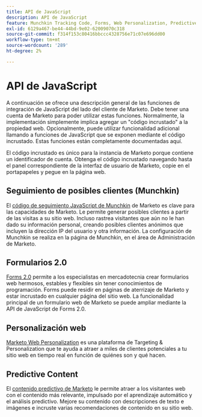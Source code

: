 ```yaml
---
title: API de JavaScript
description: API de JavaScript
feature: Munchkin Tracking Code, Forms, Web Personalization, Predictive Content, Social, Javascript
exl-id: 6129a467-be44-44bd-9e02-62009070c318
source-git-commit: f314f153c80416bbccc4328756e71c07e696dd00
workflow-type: tm+mt
source-wordcount: '289'
ht-degree: 2%

---
```


# API de JavaScript

A continuación se ofrece una descripción general de las funciones de integración de JavaScript del lado del cliente de Marketo. Debe tener una cuenta de Marketo para poder utilizar estas funciones. Normalmente, la implementación simplemente implica agregar un &quot;código incrustado&quot; a la propiedad web. Opcionalmente, puede utilizar funcionalidad adicional llamando a funciones de JavaScript que se exponen mediante el código incrustado. Estas funciones están completamente documentadas aquí.

El código incrustado es único para la instancia de Marketo porque contiene un identificador de cuenta. Obtenga el código incrustado navegando hasta el panel correspondiente de la interfaz de usuario de Marketo, copie en el portapapeles y pegue en la página web.

## Seguimiento de posibles clientes (Munchkin)

El [código de seguimiento JavaScript de Munchkin](lead-tracking.md) de Marketo es clave para las capacidades de Marketo. Le permite generar posibles clientes a partir de las visitas a su sitio web. Incluso rastrea visitantes que aún no le han dado su información personal, creando posibles clientes anónimos que incluyen la dirección IP del usuario y otra información. La configuración de Munchkin se realiza en la página de Munchkin, en el área de Administración de Marketo.

## Formularios 2.0

[Forms 2.0](forms-api-reference.md) permite a los especialistas en mercadotecnia crear formularios web hermosos, estables y flexibles sin tener conocimientos de programación. Forms puede residir en páginas de aterrizaje de Marketo y estar incrustado en cualquier página del sitio web. La funcionalidad principal de un formulario web de Marketo se puede ampliar mediante la API de JavaScript de Forms 2.0.

## Personalización web

[Marketo Web Personalization](web-personalization.md) es una plataforma de Targeting &amp; Personalization que te ayuda a atraer a miles de clientes potenciales a tu sitio web en tiempo real en función de quiénes son y qué hacen.

## Predictive Content

El [contenido predictivo de Marketo](predictive-content.md) le permite atraer a los visitantes web con el contenido más relevante, impulsado por el aprendizaje automático y el análisis predictivo. Mejore su contenido con descripciones de texto e imágenes e incruste varias recomendaciones de contenido en su sitio web.

